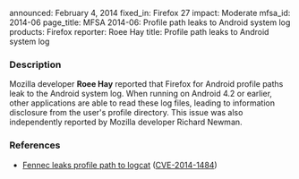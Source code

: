 announced: February 4, 2014
fixed_in: Firefox 27
impact: Moderate
mfsa_id: 2014-06
page_title: MFSA 2014-06: Profile path leaks to Android system log
products: Firefox
reporter: Roee Hay
title: Profile path leaks to Android system log

<h3>Description</h3>

<p>Mozilla developer <strong>Roee Hay</strong> reported that Firefox for
Android profile paths leak to the Android system log. When running on Android
4.2 or earlier, other applications are able to read these log files, leading to
information disclosure from the user's profile directory. This issue was also
independently reported by Mozilla developer Richard Newman.
</p>

<h3>References</h3>

<ul>
  <li><a href="https://bugzilla.mozilla.org/show_bug.cgi?id=953993">
       Fennec leaks profile path to logcat</a> (<a href="http://cve.mitre.org/cgi-bin/cvename.cgi?name=CVE-2014-1484" class="ex-ref">CVE-2014-1484</a>)</li>
</ul>



